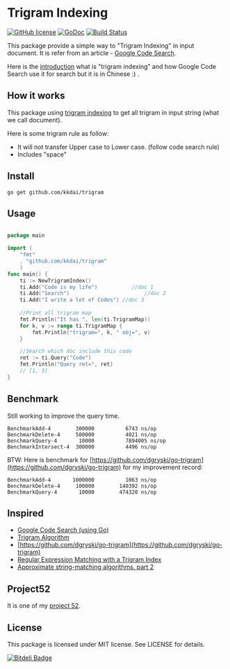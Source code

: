 Trigram Indexing
==================

[![GitHub license](https://img.shields.io/badge/license-MIT-blue.svg)](https://raw.githubusercontent.com/kkdai/trigram/master/LICENSE)  [![GoDoc](https://godoc.org/github.com/kkdai/trigram?status.svg)](https://godoc.org/github.com/kkdai/trigram)  [![Build Status](https://travis-ci.org/kkdai/trigram.svg?branch=master)](https://travis-ci.org/kkdai/trigram)


This package provide a simple way to "Trigram Indexing" in input document. It is refer from an article - [Google Code Search](https://github.com/google/codesearch).

Here is the [introduction](http://www.evanlin.com/trigram-study-note/) what is "trigram indexing" and how Google Code Search use it for search but it is in Chinese :) .


How it works
---------------

This package using [trigram indexing](https://swtch.com/~rsc/regexp/regexp4.html) to get all trigram in input string (what we call document).

Here is some trigram rule as follow:

- It will not transfer Upper case	 to Lower case. (follow code search rule)
- Includes "space"

 
Install
---------------
`go get github.com/kkdai/trigram`


Usage
---------------

```go

package main

import (
	"fmt"
	. "github.com/kkdai/trigram"
	)
func main() {	
	ti := NewTrigramIndex()
	ti.Add("Code is my life")			//doc 1
	ti.Add("Search")						//doc 2
	ti.Add("I write a lot of Codes") //doc 3
	
	//Print all trigram map 
	fmt.Println("It has ", len(ti.TrigramMap))
	for k, v := range ti.TrigramMap {
		fmt.Println("trigram=", k, " obj=", v)
	}

	//Search which doc include this code
	ret := ti.Query("Code")
	fmt.Println("Query ret=", ret)
	// [1, 3]
}
```


Benchmark
---------------

Still working to improve the query time.

```
BenchmarkAdd-4   	  300000	      6743 ns/op
BenchmarkDelete-4	  500000	      4021 ns/op
BenchmarkQuery-4 	   10000	      7894005 ns/op
BenchmarkIntersect-4  300000	      4496 ns/op
```

BTW: Here is benchmark for [https://github.com/dgryski/go-trigram](https://github.com/dgryski/go-trigram) for my improvement record:

```
BenchmarkAdd-4   	 1000000	      1063 ns/op
BenchmarkDelete-4	  100000	    140392 ns/op
BenchmarkQuery-4 	   10000	    474320 ns/op
```

Inspired
---------------

- [Google Code Search (using Go)](https://github.com/google/codesearch)
- [Trigram Algorithm](http://ii.nlm.nih.gov/MTI/Details/trigram.shtml)
- [https://github.com/dgryski/go-trigram](https://github.com/dgryski/go-trigram)
- [Regular Expression Matching with a Trigram Index](https://swtch.com/~rsc/regexp/regexp4.html)
- [Approximate string-matching algorithms, part 2](http://www.morfoedro.it/doc.php?n=223&lang=en#SimilarityMetric)

Project52
---------------

It is one of my [project 52](https://github.com/kkdai/project52).


License
---------------

This package is licensed under MIT license. See LICENSE for details.



[![Bitdeli Badge](https://d2weczhvl823v0.cloudfront.net/kkdai/trigram/trend.png)](https://bitdeli.com/free "Bitdeli Badge")

